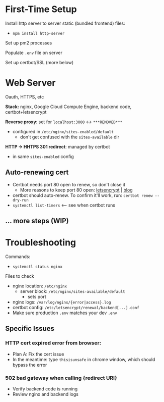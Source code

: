 # First-Time Setup

Install http server to server static (bundled frontend) files:

- `npm install http-server`

Set up pm2 processes

Populate `.env` file on server

Set up certbot/SSL (more below)

# Web Server

Oauth, HTTPS, etc

**Stack:** nginx, Google Cloud Compute Engine, backend code, certbot+letsencrypt

**Reverse proxy**: set for `localhost:3000` <-> `***REMOVED***`

- configured in `/etc/nginx/sites-enabled/default`
  - don't get confused with the `sites-available` dir

**HTTP -> HHTPS 301 redirect**: managed by certbot

- in same `sites-enabled` config

## Auto-renewing cert

- Certbot needs port 80 open to renew, so don't close it
  - More reasons to keep port 80 open: [letsencrypt](https://letsencrypt.org/docs/allow-port-80/) | [blog](https://scotthelme.co.uk/why-closing-port-80-is-bad-for-security/)
- certbot should auto-renew. To confirm it'll work, run:
  `certbot renew --dry-run`
- `systemctl list-timers` <-- see when certbot runs

## ... more steps (WIP)

# Troubleshooting

Commands:

- `systemctl status nginx`

Files to check

- nginx location: `/etc/nginx`
  - server block: `/etc/nginx/sites-available/default`
    - sets port
- nginx logs: `/var/log/nginx/{error|access}.log`
- certbot config: `/etc/letsencrypt/renewal/backend[...].conf`
- Make sure production `.env` matches your dev `.env`

## Specific Issues

### HTTP cert expired error from browser:

- Plan A: Fix the cert issue
- In the meantime: type `thisisunsafe` in chrome window, which should bypass the error

### 502 bad gateway when calling {redirect URI}

- Verify backend code is running
- Review nginx and backend logs
